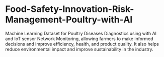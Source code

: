 # Food-Safety-Innovation-Risk-Management-Poultry-with-AI
Machine Learning Dataset for Poultry Diseases Diagnostics using  with AI and IoT  sensor Network Monitoring, allowing farmers to make informed decisions and improve efficiency, health, and product quality. It also helps reduce environmental impact and improve sustainability in the industry.
